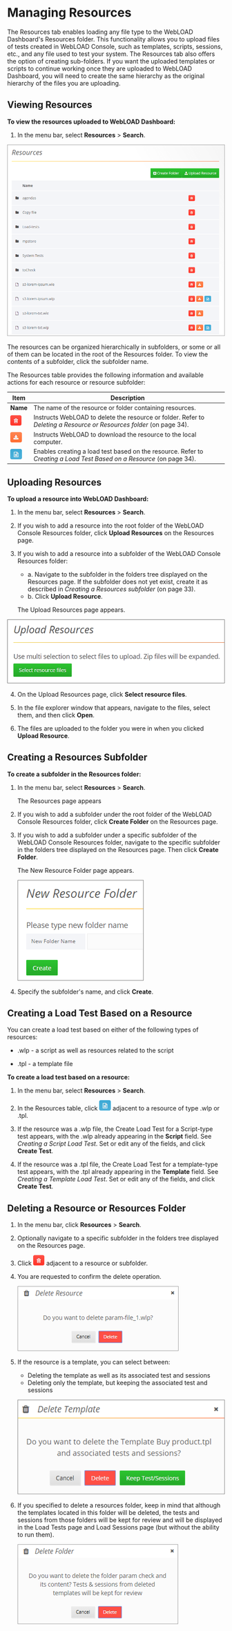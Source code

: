 # Managing Resources

The Resources tab enables loading any file type to the WebLOAD Dashboard's Resources folder. This functionality allows you to upload files of tests created in WebLOAD Console, such as templates, scripts, sessions, etc., and any file used to test your system. The Resources tab also offers the option of creating sub-folders. If you want the uploaded templates or scripts to continue working once they are uploaded to WebLOAD Dashboard, you will need to create the same hierarchy as the original hierarchy of the files you are uploading.

## Viewing Resources

**To view the resources uploaded to WebLOAD Dashboard:**

1. In the menu bar, select **Resources** > **Search**.

![Resources Page](../images/managing-resources/resources-page.png)

The resources can be organized hierarchically in subfolders, or some or all of them can be located in the root of the Resources folder. To view the contents of a subfolder, click the subfolder name.

The Resources table provides the following information and available actions for each resource or resource subfolder:

| **Item** | **Description** |
|----------|-----------------|
| **Name** | The name of the resource or folder containing resources. |
| ![Delete](../images/managing-tests/managing-tests-delete.png) | Instructs WebLOAD to delete the resource or folder. Refer to *Deleting a Resource or Resources folder* (on page 34). |
| ![Download](../images/managing-resources/download-icon.png) | Instructs WebLOAD to download the resource to the local computer. |
| ![Create Load Test](../images/managing-resources/create-load-test.png) | Enables creating a load test based on the resource. Refer to *Creating a Load Test Based on a Resource* (on page 34). |

## Uploading Resources

**To upload a resource into WebLOAD Dashboard:**

1. In the menu bar, select **Resources** > **Search**.

2. If you wish to add a resource into the root folder of the WebLOAD Console Resources folder, click **Upload Resources** on the Resources page.

3. If you wish to add a resource into a subfolder of the WebLOAD Console Resources folder:
    - a. Navigate to the subfolder in the folders tree displayed on the Resources page. If the subfolder does not yet exist, create it as described in *Creating a Resources subfolder* (on page 33).
    - b. Click **Upload Resource**.

   The Upload Resources page appears.

![Upload Resources Page](../images/managing-resources/upload-resources-page.png)

4. On the Upload Resources page, click **Select resource files**.

5. In the file explorer window that appears, navigate to the files, select them, and then click **Open**.

6. The files are uploaded to the folder you were in when you clicked **Upload Resource**.

## Creating a Resources Subfolder

**To create a subfolder in the Resources folder:**

1. In the menu bar, select **Resources** > **Search**.
   
    The Resources page appears

2. If you wish to add a subfolder under the root folder of the WebLOAD Console Resources folder, click **Create Folder** on the Resources page.

3. If you wish to add a subfolder under a specific subfolder of the WebLOAD Console Resources folder, navigate to the specific subfolder in the folders tree displayed on the Resources page. Then click **Create Folder**.

    The New Resource Folder page appears.

    ![New Resource Folder Page](../images/managing-resources/new-resource-folder.png)

4. Specify the subfolder's name, and click **Create**.

## Creating a Load Test Based on a Resource

You can create a load test based on either of the following types of resources:

- .wlp - a script as well as resources related to the script

- .tpl - a template file

**To create a load test based on a resource:**

1. In the menu bar, select **Resources** > **Search**.

2. In the Resources table, click ![Create Load Test](../images/managing-resources/create-load-test.png) adjacent to a resource of type .wlp or .tpl.
   
3. If the resource was a .wlp file, the Create Load Test for a Script-type test appears, with the .wlp already appearing in the **Script** field. See *Creating a Script Load Test*. Set or edit any of the fields, and click **Create Test**.

4. If the resource was a .tpl file, the Create Load Test for a template-type test appears, with the .tpl already appearing in the **Template** field. See *Creating a Template Load Test*. Set or edit any of the fields, and click **Create Test**.

## Deleting a Resource or Resources Folder

1. In the menu bar, click **Resources** > **Search**.

2. Optionally navigate to a specific subfolder in the folders tree displayed on the Resources page.

3. Click ![Delete](../images/icons/delete.png) adjacent to a resource or subfolder.

4. You are requested to confirm the delete operation.

    ![Delete Resource Confirmation](../images/managing-resources/delete-resource-confirmation.png)

5. If the resource is a template, you can select between:
    - Deleting the template as well as its associated test and sessions
    - Deleting only the template, but keeping the associated test and sessions

    ![Delete Template Resource](../images/managing-resources/delete-template-resource.png)

6. If you specified to delete a resources folder, keep in mind that although the templates located in this folder will be deleted, the tests and sessions from those folders will be kept for review and will be displayed in the Load Tests page and Load Sessions page (but without the ability to run them).

    ![Delete Resource Subfolder](../images/managing-resources/delete-resource-subfolder.png)
